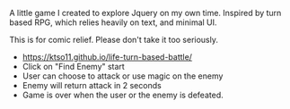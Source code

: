 A little game I created to explore Jquery on my own time. Inspired by turn based RPG, which relies heavily on text, and minimal UI.

This is for comic relief. Please don't take it too seriously.

- https://ktso11.github.io/life-turn-based-battle/
- Click on "Find Enemy" start
- User can choose to attack or use magic on the enemy
- Enemy will return attack in 2 seconds
- Game is over when the user or the enemy is defeated.
